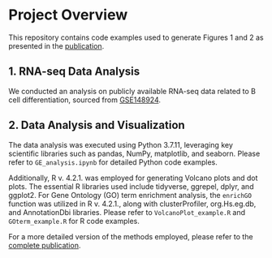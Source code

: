 # Project Overview

This repository contains code examples used to generate Figures 1 and 2 as presented in the [publication](https://www.frontiersin.org/articles/10.3389/fimmu.2022.1030409/full).

## 1. RNA-seq Data Analysis

We conducted an analysis on publicly available RNA-seq data related to B cell differentiation, sourced from [GSE148924](https://www.ncbi.nlm.nih.gov/geo/query/acc.cgi?acc=GSE148924).

## 2. Data Analysis and Visualization

The data analysis was executed using Python 3.7.11, leveraging key scientific libraries such as pandas, NumPy, matplotlib, and seaborn. Please refer to `GE_analysis.ipynb` for detailed Python code examples.

Additionally, R v. 4.2.1. was employed for generating Volcano plots and dot plots. The essential R libraries used include tidyverse, ggrepel, dplyr, and ggplot2. 
For Gene Ontology (GO) term enrichment analysis, the `enrichGO` function was utilized in R v. 4.2.1., along with clusterProfiler, org.Hs.eg.db, and AnnotationDbi libraries. Please refer to `VolcanoPlot_example.R` and `GOterm_example.R` for R code examples.

For a more detailed version of the methods employed, please refer to the [complete publication](https://www.frontiersin.org/articles/10.3389/fimmu.2022.1030409/full).
